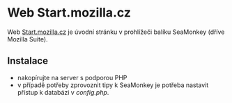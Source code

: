 Web Start.mozilla.cz
=====================

Web [Start.mozilla.cz](http://start.mozilla.cz/) je úvodní stránku v prohlížeči balíku SeaMonkey (dříve Mozilla Suite). 

Instalace
----------

- nakopírujte na server s podporou PHP
- v případě potřeby zprovoznit tipy k SeaMonkey je potřeba nastavit přístup k databázi v *config.php*.
